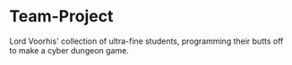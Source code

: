 # Team-Project
Lord Voorhis' collection of ultra-fine students, programming their butts off to make a cyber dungeon game. 
